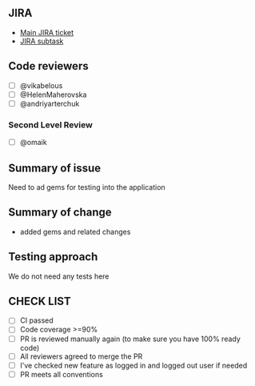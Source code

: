 ## JIRA

* [Main JIRA ticket](http://ssu-jira.softserveinc.com/browse/LVRUBYM-224)
* [JIRA subtask](http://ssu-jira.softserveinc.com/browse/LVRUBYM-252)

## Code reviewers

- [ ] @vikabelous
- [ ] @HelenMaherovska
- [ ] @andriyarterchuk

### Second Level Review

- [ ] @omaik

## Summary of issue

Need to ad gems for testing  into the application

## Summary of change

- added gems and related changes

## Testing approach

We do not need any tests here

## CHECK LIST
- [ ]  СI passed
- [ ]  Сode coverage >=90%
- [ ]  PR is reviewed manually again (to make sure you have 100% ready code)
- [ ]  All reviewers agreed to merge the PR
- [ ]  I've checked new feature as logged in and logged out user if needed
- [ ]  PR meets all conventions
